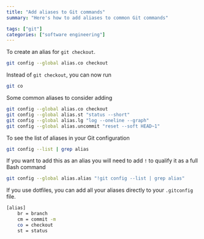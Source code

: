 ```yaml
---
title: "Add aliases to Git commands"
summary: "Here's how to add aliases to common Git commands"

tags: ["git"]
categories: ["software engineering"]
---
```


To create an alias for `git checkout`.

```bash
git config --global alias.co checkout
```

Instead of `git checkout`, you can now run

```bash
git co
```

Some common aliases to consider adding

```bash
git config --global alias.co checkout
git config --global alias.st "status --short"
git config --global alias.lg "log --oneline --graph"
git config --global alias.uncommit "reset --soft HEAD~1"
```

To see the list of aliases in your Git configuration

```bash
git config --list | grep alias
```

If you want to add this as an alias you will need to add `!` to qualify it as a full Bash command

```bash
git config --global alias.alias "!git config --list | grep alias"
```

If you use dotfiles, you can add all your aliases directly to your `.gitconfig` file.

```sh
[alias]
	br = branch
	cm = commit -m
	co = checkout
	st = status
```
